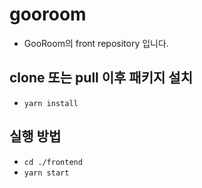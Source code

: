 # gooroom

- GooRoom의 front repository 입니다.

## clone 또는 pull 이후 패키지 설치

- `yarn install`

## 실행 방법

- `cd ./frontend`
- `yarn start`
